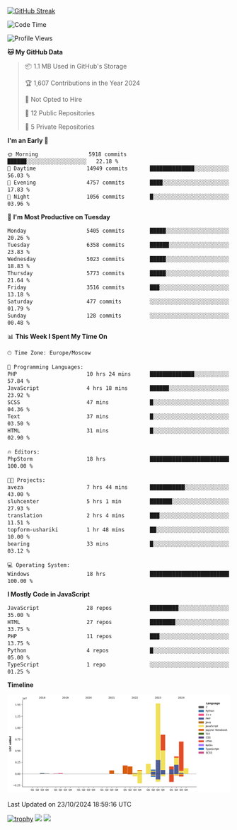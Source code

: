 [![GitHub Streak](https://github-readme-streak-stats.herokuapp.com/?user=yogik10)](https://git.io/streak-stats)
<!--START_SECTION:waka-->
![Code Time](http://img.shields.io/badge/Code%20Time-941%20hrs%202%20mins-blue)

![Profile Views](http://img.shields.io/badge/Profile%20Views-0-blue)

**🐱 My GitHub Data** 

> 📦 1.1 MB Used in GitHub's Storage 
 > 
> 🏆 1,607 Contributions in the Year 2024
 > 
> 🚫 Not Opted to Hire
 > 
> 📜 12 Public Repositories 
 > 
> 🔑 5 Private Repositories 
 > 
**I'm an Early 🐤** 

```text
🌞 Morning                5918 commits        ██████░░░░░░░░░░░░░░░░░░░   22.18 % 
🌆 Daytime                14949 commits       ██████████████░░░░░░░░░░░   56.03 % 
🌃 Evening                4757 commits        ████░░░░░░░░░░░░░░░░░░░░░   17.83 % 
🌙 Night                  1056 commits        █░░░░░░░░░░░░░░░░░░░░░░░░   03.96 % 
```
📅 **I'm Most Productive on Tuesday** 

```text
Monday                   5405 commits        █████░░░░░░░░░░░░░░░░░░░░   20.26 % 
Tuesday                  6358 commits        ██████░░░░░░░░░░░░░░░░░░░   23.83 % 
Wednesday                5023 commits        █████░░░░░░░░░░░░░░░░░░░░   18.83 % 
Thursday                 5773 commits        █████░░░░░░░░░░░░░░░░░░░░   21.64 % 
Friday                   3516 commits        ███░░░░░░░░░░░░░░░░░░░░░░   13.18 % 
Saturday                 477 commits         ░░░░░░░░░░░░░░░░░░░░░░░░░   01.79 % 
Sunday                   128 commits         ░░░░░░░░░░░░░░░░░░░░░░░░░   00.48 % 
```


📊 **This Week I Spent My Time On** 

```text
🕑︎ Time Zone: Europe/Moscow

💬 Programming Languages: 
PHP                      10 hrs 24 mins      ██████████████░░░░░░░░░░░   57.84 % 
JavaScript               4 hrs 18 mins       ██████░░░░░░░░░░░░░░░░░░░   23.92 % 
SCSS                     47 mins             █░░░░░░░░░░░░░░░░░░░░░░░░   04.36 % 
Text                     37 mins             █░░░░░░░░░░░░░░░░░░░░░░░░   03.50 % 
HTML                     31 mins             █░░░░░░░░░░░░░░░░░░░░░░░░   02.90 % 

🔥 Editors: 
PhpStorm                 18 hrs              █████████████████████████   100.00 % 

🐱‍💻 Projects: 
aveza                    7 hrs 44 mins       ███████████░░░░░░░░░░░░░░   43.00 % 
sluhcenter               5 hrs 1 min         ███████░░░░░░░░░░░░░░░░░░   27.93 % 
translation              2 hrs 4 mins        ███░░░░░░░░░░░░░░░░░░░░░░   11.51 % 
topform-ushariki         1 hr 48 mins        ██░░░░░░░░░░░░░░░░░░░░░░░   10.00 % 
bearing                  33 mins             █░░░░░░░░░░░░░░░░░░░░░░░░   03.12 % 

💻 Operating System: 
Windows                  18 hrs              █████████████████████████   100.00 % 
```

**I Mostly Code in JavaScript** 

```text
JavaScript               28 repos            █████████░░░░░░░░░░░░░░░░   35.00 % 
HTML                     27 repos            ████████░░░░░░░░░░░░░░░░░   33.75 % 
PHP                      11 repos            ███░░░░░░░░░░░░░░░░░░░░░░   13.75 % 
Python                   4 repos             █░░░░░░░░░░░░░░░░░░░░░░░░   05.00 % 
TypeScript               1 repo              ░░░░░░░░░░░░░░░░░░░░░░░░░   01.25 % 
```



**Timeline**

![Lines of Code chart](https://raw.githubusercontent.com/Yogik10/Yogik10/main/assets/bar_graph.png)


 Last Updated on 23/10/2024 18:59:16 UTC
<!--END_SECTION:waka-->
[![trophy](https://github-profile-trophy.vercel.app/?username=yogik10)](https://github.com/ryo-ma/github-profile-trophy)
![](https://github-profile-summary-cards.vercel.app/api/cards/profile-details?username=yogik10&theme=solarized_dark)
![](https://github-profile-summary-cards.vercel.app/api/cards/most-commit-language?username=yogik10&theme=solarized_dark)


